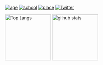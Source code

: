 [![age](https://img.shields.io/badge/age-19-red)](LICENSE)
[![school](https://img.shields.io/badge/school-kosen-green)](LICENSE)
[![place](https://img.shields.io/badge/place-nagaoka-yellow)](LICENSE)
[![Twitter](https://img.shields.io/badge/twitter-waarrk-blue)](https://twitter.com/waarrk)

<p align="left"> 
  <img alt="Top Langs" height="150px" src="[https://github-readme-stats.vercel.app/api/top-langs/?username={名前}&layout=compact&show_icons=true&theme=onedark](https://github-readme-stats.vercel.app/api?username=waarrk&count_private=true&theme=onedark&show_icons=true)" />
  <img alt="github stats" height="150px" src="[https://github-readme-stats.vercel.app/api?username={名前}&theme=onedark&show_icons=ture](https://github-readme-stats.vercel.app/api/top-langs/?username=waarrk&theme=onedark)" />
</p>

<!--
**waarrk/waarrk** is a ✨ _special_ ✨ repository because its `README.md` (this file) appears on your GitHub profile.

Here are some ideas to get you started:

- 🔭 I’m currently working on ...
- 🌱 I’m currently learning ...
- 👯 I’m looking to collaborate on ...
- 🤔 I’m looking for help with ...
- 💬 Ask me about ...
- 📫 How to reach me: ...
- 😄 Pronouns: ...
- ⚡ Fun fact: ...
-->
